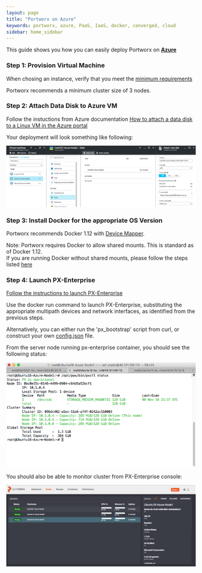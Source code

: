 ```yaml
---
layout: page
title: "Portworx on Azure"
keywords: portworx, azure, PaaS, IaaS, docker, converged, cloud
sidebar: home_sidebar
---
```


This guide shows you how you can easily deploy Portworx on [**Azure**](https://azure.microsoft.com/en-us/)

### Step 1: Provision Virtual Machine
When chosing an instance, verify that you meet the [minimum requirements](get-started-px-enterprise.html#step-1-verify-requirements)

Portworx recommends a minimum cluster size of 3 nodes.

### Step 2: Attach Data Disk to Azure VM
Follow the instuctions from Azure documentation [How to attach a data disk to a Linux VM in the Azure portal
](https://azure.microsoft.com/en-us/documentation/articles/virtual-machines-linux-attach-disk-portal/)

Your deployment will look something like following:


![Azure Add Disk](images/azure-add-disk.png "Add Disk")

### Step 3: Install Docker for the appropriate OS Version 
Portworx recommends Docker 1.12 with [Device Mapper](https://docs.docker.com/engine/userguide/storagedriver/device-mapper-driver/#/configure-docker-with-devicemapper).

Note: Portworx requires Docker to allow shared mounts.  This is standard as of Docker 1.12.  
If you are running Docker without shared mounts, please follow the steps listed [here](os-config-shared-mounts.html)

### Step 4: Launch PX-Enterprise
[Follow the instructions to launch PX-Enterprise](get-started-px-enterprise.html)

Use the docker run command to launch PX-Enterprise, substituting the appropriate multipath devices and network interfaces, as identified from the previous steps.

Alternatively, you can either run the 'px_bootstrap' script from curl, or construct your own [config.json](config-json.html) file.

From the server node running px-enterprise container, you should see the following status:

![PX-Cluster on Azure](images/azure-pxctl-status.png "PX-Cluster on Azure")


You should also be able to monitor cluster from PX-Enterprise console:

![Azure-Cluster on Lighthouse](images/azure-cluster-on-lighthouse-updated.png "Azure-Cluster on Lighthouse")

